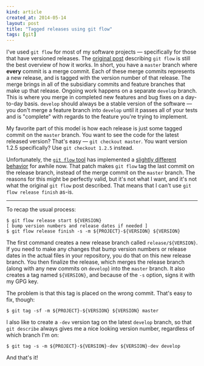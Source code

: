 ```yaml
---
kind: article
created_at: 2014-05-14
layout: post
title: "Tagged releases using git flow"
tags: [git]
---
```


I've used `git flow` for most of my software projects — specifically for those
that have versioned releases.  The [original
post](http://nvie.com/posts/a-successful-git-branching-model/) describing `git
flow` is still the best overview of how it works.  In short, you have a `master`
branch where **every** commit is a merge commit.  Each of these merge commits
represents a new release, and is tagged with the version number of that release.
The merge brings in all of the subsidiary commits and feature branches that make
up that release.  Ongoing work happens on a separate `develop` branch.  This is
where you merge in completed new features and bug fixes on a day-to-day basis.
`develop` should always be a stable version of the software — you don't merge a
feature branch into `develop` until it passes all of your tests and is
"complete" with regards to the feature you're trying to implement.

My favorite part of this model is how each release is just some tagged commit on
the `master` branch.  You want to see the code for the latest released version?
That's easy — `git checkout master`.  You want version 1.2.5 specifically?  Use
`git checkout 1.2.5` instead.

Unfortunately, the [`git flow` tool](https://github.com/nvie/gitflow) has
implemented a [slightly different
behavior](https://github.com/nvie/gitflow/issues/206) for awhile now.  That
patch makes `git flow` tag the last commit on the release branch, instead of the
merge commit on the `master` branch.  The reasons for this might be perfectly
valid, but it's not what I want, and it's not what the original `git flow` post
described.  That means that I can't use `git flow release finish` as-is.

<hr class="jump">

To recap the usual process:

    $ git flow release start ${VERSION}
    [ bump version numbers and release dates if needed ]
    $ git flow release finish -s -m ${PROJECT}-${VERSION} ${VERSION}

The first command creates a new release branch called `release/${VERSION}`.  If
you need to make any changes that bump version numbers or release dates in the
actual files in your repository, you do that on this new release branch.  You
then finalize the release, which merges the release branch (along with any new
commits on `develop`) into the `master` branch.  It also creates a tag named
`${VERSION}`, and because of the `-s` option, signs it with my GPG key.

The problem is that this tag is placed on the wrong commit.  That's easy to fix,
though:

    $ git tag -sf -m ${PROJECT}-${VERSION} ${VERSION} master

I also like to create a `-dev` version tag on the latest `develop` branch, so
that `git describe` always gives me a nice looking version number, regardless of
which branch I'm on:

    $ git tag -s -m ${PROJECT}-${VERSION}-dev ${VERSION}-dev develop

And that's it!
